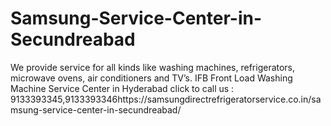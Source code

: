 # Samsung-Service-Center-in-Secundreabad
 We provide service for all kinds like washing machines, refrigerators, microwave ovens, air conditioners and TV’s. IFB Front Load Washing Machine Service Center in Hyderabad click to call us : 9133393345,9133393346https://samsungdirectrefrigeratorservice.co.in/samsung-service-center-in-secundreabad/

